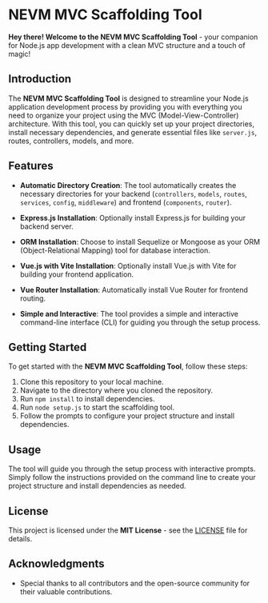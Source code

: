 # NEVM MVC Scaffolding Tool

**Hey there! Welcome to the NEVM MVC Scaffolding Tool** - your companion for Node.js app development with a clean MVC structure and a touch of magic!

## Introduction

The **NEVM MVC Scaffolding Tool** is designed to streamline your Node.js application development process by providing you with everything you need to organize your project using the MVC (Model-View-Controller) architecture. With this tool, you can quickly set up your project directories, install necessary dependencies, and generate essential files like `server.js`, routes, controllers, models, and more.

## Features

- **Automatic Directory Creation**: The tool automatically creates the necessary directories for your backend (`controllers`, `models`, `routes`, `services`, `config`, `middleware`) and frontend (`components`, `router`).
  
- **Express.js Installation**: Optionally install Express.js for building your backend server.
  
- **ORM Installation**: Choose to install Sequelize or Mongoose as your ORM (Object-Relational Mapping) tool for database interaction.
  
- **Vue.js with Vite Installation**: Optionally install Vue.js with Vite for building your frontend application.
  
- **Vue Router Installation**: Automatically install Vue Router for frontend routing.
  
- **Simple and Interactive**: The tool provides a simple and interactive command-line interface (CLI) for guiding you through the setup process.

## Getting Started

To get started with the **NEVM MVC Scaffolding Tool**, follow these steps:

1. Clone this repository to your local machine.
2. Navigate to the directory where you cloned the repository.
3. Run `npm install` to install dependencies.
4. Run `node setup.js` to start the scaffolding tool.
5. Follow the prompts to configure your project structure and install dependencies.

## Usage

The tool will guide you through the setup process with interactive prompts. Simply follow the instructions provided on the command line to create your project structure and install dependencies as needed.

## License

This project is licensed under the **MIT License** - see the [LICENSE](LICENSE) file for details.

## Acknowledgments

- Special thanks to all contributors and the open-source community for their valuable contributions.
